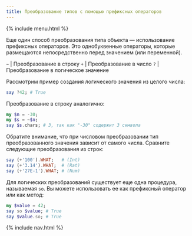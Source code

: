 ```yaml
---
title: Преобразование типов с помощью префиксных операторов
---
```


{% include menu.html %}

Еще один способ преобразования типа объекта — использование префиксных операторов. Это однобуквенные операторы, которые размещаются непосредственно перед значением (или переменной).

`~` | Преобразование в строку
`+` | Преобразование в число
`?` | Преобразование в логическое значение

Рассмотрим пример создания логического значения из целого числа:

```raku
say ?42; # True
```

Преобразование в строку аналогично:

```raku
my $n = -30;
my $s = ~$n;
say $s.chars; # 3, так как "-30" содержит 3 символа
```

Обратите внимание, что при числовом преобразовании тип преобразованного значения зависит от самого числа. Сравните следующие преобразования из строк:

```raku
say (+'100').WHAT;   # (Int)
say (+'3.14').WHAT;  # (Rat)
say (+'27E-1').WHAT; # (Num)
```

Для логических преобразований существует еще одна процедура, называемая `so`. Вы можете использовать ее как префиксный оператор или как метод:

```raku
my $value = 42;
say so $value; # True
say $value.so; # True
```

{% include nav.html %}